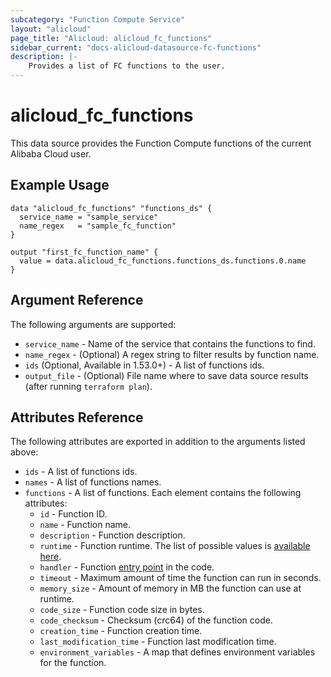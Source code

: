 ```yaml
---
subcategory: "Function Compute Service"
layout: "alicloud"
page_title: "Alicloud: alicloud_fc_functions"
sidebar_current: "docs-alicloud-datasource-fc-functions"
description: |-
    Provides a list of FC functions to the user.
---
```


# alicloud\_fc_functions

This data source provides the Function Compute functions of the current Alibaba Cloud user.

## Example Usage

```
data "alicloud_fc_functions" "functions_ds" {
  service_name = "sample_service"
  name_regex   = "sample_fc_function"
}

output "first_fc_function_name" {
  value = data.alicloud_fc_functions.functions_ds.functions.0.name
}
```

## Argument Reference

The following arguments are supported:

* `service_name` - Name of the service that contains the functions to find.
* `name_regex` - (Optional) A regex string to filter results by function name.
* `ids` (Optional, Available in 1.53.0+) - A list of functions ids.
* `output_file` - (Optional) File name where to save data source results (after running `terraform plan`).

## Attributes Reference

The following attributes are exported in addition to the arguments listed above:

* `ids` - A list of functions ids.
* `names` - A list of functions names.
* `functions` - A list of functions. Each element contains the following attributes:
  * `id` - Function ID.
  * `name` - Function name.
  * `description` - Function description.
  * `runtime` - Function runtime. The list of possible values is [available here](https://www.alibabacloud.com/help/doc-detail/52077.htm).
  * `handler` - Function [entry point](https://www.alibabacloud.com/help/doc-detail/62213.htm) in the code.
  * `timeout` - Maximum amount of time the function can run in seconds.
  * `memory_size` - Amount of memory in MB the function can use at runtime.
  * `code_size` - Function code size in bytes.
  * `code_checksum` - Checksum (crc64) of the function code.
  * `creation_time` - Function creation time.
  * `last_modification_time` - Function last modification time.
  * `environment_variables` -  A map that defines environment variables for the function.
